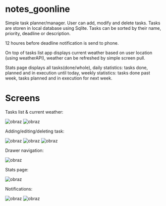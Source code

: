 # notes_goonline

Simple task planner/manager. User can add, modify and delete tasks. Tasks are storen in local database using Sqlite.
Tasks can be sorted by their name, priority, deadline or description.

12 houres before deadline notification is send to phone.

On top of tasks list app displays current weather based on user location (using weatherAPI), weather can be refreshed by simple screen pull.

Stats page displays all tasks(done/whole), daily statistics: tasks done, planned and in execution until today, weekly statistics: tasks done past week, tasks planned and in execution for next week.

# Screens

Tasks list & current weather:

![obraz](https://github.com/mis177/tasks-goonline/assets/56123042/d7792e38-07d2-4fdd-a68c-a06694371fe5) ![obraz](https://github.com/mis177/tasks-goonline/assets/56123042/e1b7fa6c-8fac-4f20-b21e-00be3e88a2eb)



Adding/editing/deleting task:


![obraz](https://github.com/mis177/tasks-goonline/assets/56123042/99b3a5ca-fc94-460b-bc8e-49dd59498a82) ![obraz](https://github.com/mis177/tasks-goonline/assets/56123042/12cd4cba-b928-4e56-a21e-2e1ac70cd354) ![obraz](https://github.com/mis177/tasks-goonline/assets/56123042/5335b797-e04c-4500-87d1-47305d685d14)




Drawer navigation:

![obraz](https://github.com/mis177/tasks-goonline/assets/56123042/89c0ea39-40f9-459b-84ab-2b13bcffa214)


Stats page:

![obraz](https://github.com/mis177/tasks-goonline/assets/56123042/56e483e3-0588-4d1b-bdf6-1fcf77e407bc)



Notifications:

![obraz](https://github.com/mis177/tasks-goonline/assets/56123042/78029037-eb28-405b-baa1-cc426df8e997) ![obraz](https://github.com/mis177/tasks-goonline/assets/56123042/b2ad75aa-f355-48af-9e8a-460fc1203b9a)























